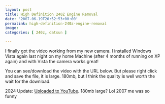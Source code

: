```yaml
---
layout: post
title: High Definition 240Z Engine Removal
date: '2007-06-19T20:52:53+00:00'
permalink: high-definition-240z-engine-removal
image: 
categories: [ 240z, datsun ]

---
```

I finally got the video working from my new camera. I installed Windows Vista again last night on my home Machine (after 4 months of running on XP again) and with Vista the camera works great!

You can see/download the video with the URL below. But please right click and save the file, it is large. 180mb, but I think the quality is well worth the wait for the download.

2024 Update: [Uploaded to YouTube](https://www.youtube.com/watch?v=gk4KsPQu9z4). 180mb large? Lol 2007 me was so funny 

